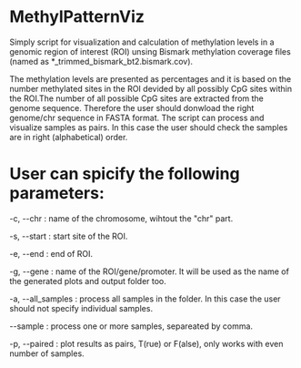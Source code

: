 # MethylPatternViz
Simply script for visualization and calculation of methylation levels in a genomic region of interest (ROI) unsing Bismark methylation coverage files (named as *_trimmed_bismark_bt2.bismark.cov). 

The methylation levels are presented as percentages and it is based on the number methylated sites in the ROI devided by all possibly CpG sites within the ROI.The number of all possible CpG sites are extracted from the genome sequence. Therefore the user should donwload the right genome/chr sequence in FASTA format. The script can process and visualize samples as pairs. In this case the user should check the samples are in right (alphabetical) order.

# User can spicify the following parameters:
-c, --chr         : name of the chromosome, wihtout the "chr" part.

-s, --start       : start site of the ROI.

-e, --end         : end of ROI.

-g, --gene        : name of the ROI/gene/promoter. It will be used as the name of the generated plots and output folder too.

-a, --all_samples : process all samples in the folder. In this case the user should not specify individual samples.

--sample          : process one or more samples, separeated by comma.

-p, --paired      : plot results as pairs, T(rue) or F(alse), only works with even number of samples.

